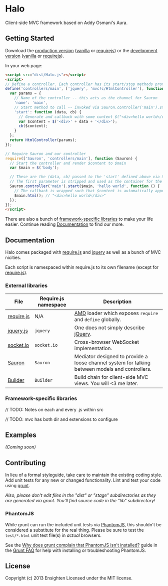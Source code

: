 # Halo

Client-side MVC framework based on Addy Osmani's Aura.

## Getting Started
Download the [production version][min] ([vanilla][min] or [requirejs][min_require]) or the [development version][max] ([vanilla][max] or [requirejs][max_require]).

[min_require]: https://raw.github.com/Ensighten/Halo/master/dist/Halo.require.min.js
[max_require]: https://raw.github.com/Ensighten/Halo/master/dist/Halo.require.js
[min]: https://raw.github.com/Ensighten/Halo/master/dist/Halo.min.js
[max]: https://raw.github.com/Ensighten/Halo/master/dist/Halo.js

In your web page:

```html
<script src="dist/Halo.js"></script>
<script>
// Define a controller. Each controller has its start/stop methods proxied via Sauron, a global mediator.
define('controllers/main', ['jquery', 'mvc!c/HtmlController'], function ($, HtmlController) {
  var params = {
    // Name of the controller -- this acts as the channel for Sauron
    'name': 'main',
    // Start method to call -- invoked via Sauron.controller('main').start(args);
    'start': function (data, cb) {
      // Generate and callback with some content $("<div>hello world</div>")
      var $content = $('<div>' + data + '</div>');
      cb($content);
    }
  };
  return HtmlController(params);
});

// Require Sauron and our controller
require(['Sauron', 'controllers/main'], function (Sauron) {
  // Start the controller and render $content to $main
  var $main = $('body');

  // These are the (data, cb) passed to the 'start' defined above via Sauron, our global mediator.
  // The first parameter is stripped and used as the container for the called-back $content
  Sauron.controller('main').start($main, 'hello world', function () {
    // The callback is wrapped such that $content is automatically appended to $main
    $main.html(); // "<div>hello world</div>"
  });
});
</script>
```

There are also a bunch of [framework-specific libraries](#framework-specific-libraries) to make your life easier. Continue reading [Documentation](#documentation) to find our more.

## Documentation
Halo comes packaged with [require.js][requirejs] and [jquery][jquery] as well as a bunch of MVC nicities.

Each script is namespaced within require.js to its own filename (except for [require.js][requirejs]).

### External libraries
|           File          | Require.js namespace |                                           Description                                           |
|-------------------------|----------------------|-------------------------------------------------------------------------------------------------|
| [require.js][requirejs] | N/A                  | [AMD][amd] loader which exposes `require` and `define` globally.                                |
| [jquery.js][jquery]     | `jquery`             | One does not simply describe [jQuery][jquery].                                                  |
| [socket.io][socketio]   | `socket.io`          | Cross-browser WebSocket implementation.                                                         |
| [Sauron][sauron]        | `Sauron`             | Mediator designed to provide a loose channel system for talking between models and controllers. |
| [Builder][builder]      | `Builder`            | Build chain for client-side MVC views. You will <3 me later.                                  |

[requirejs]: http://requirejs.org/
[jquery]: http://jquery.com
[amd]: https://github.com/amdjs/amdjs-api/wiki/AMD
[socketio]: https://github.com/LearnBoost/socket.io-client
[Sauron]: https://github.com/Ensighten/Sauron
[Builder]: https://github.com/Ensighten/Builder

### Framework-specific libraries

// TODO: Notes on each and every .js within src

// TODO: mvc has both dir and extensions to configure

## Examples
_(Coming soon)_

## Contributing
In lieu of a formal styleguide, take care to maintain the existing coding style. Add unit tests for any new or changed functionality. Lint and test your code using [grunt](http://gruntjs.com/).

_Also, please don't edit files in the "dist" or "stage" subdirectories as they are generated via grunt. You'll find source code in the "lib" subdirectory!_

### PhantomJS
While grunt can run the included unit tests via [PhantomJS](http://phantomjs.org/), this shouldn't be considered a substitute for the real thing. Please be sure to test the `test/*.html` unit test file(s) in _actual_ browsers.

See the [Why does grunt complain that PhantomJS isn't installed?](https://github.com/gruntjs/grunt/blob/master/docs/faq.md#why-does-grunt-complain-that-phantomjs-isnt-installed) guide in the [Grunt FAQ](https://github.com/gruntjs/grunt/blob/master/docs/faq.md) for help with installing or troubleshooting PhantomJS.

## License
Copyright (c) 2013 Ensighten
Licensed under the MIT license.
